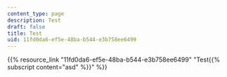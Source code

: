 ```yaml
---
content_type: page
description: Test
draft: false
title: Test
uid: 11fd0da6-ef5e-48ba-b544-e3b758ee6499
---
```

{{% resource_link "11fd0da6-ef5e-48ba-b544-e3b758ee6499" "Test{{% subscript content=\"asd\" %}}" %}}